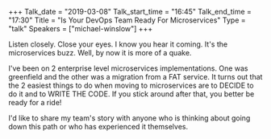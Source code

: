 +++
Talk_date = "2019-03-08"
Talk_start_time = "16:45"
Talk_end_time = "17:30"
Title = "Is Your DevOps Team Ready For Microservices"
Type = "talk"
Speakers = ["michael-winslow"]
+++

Listen closely. Close your eyes. I know you hear it coming. It's the microservices buzz. Well, by now it is more of a quake.

I've been on 2 enterprise level microservices implementations. One was greenfield and the other was a migration from a FAT service. It turns out that the 2 easiest things to do when moving to microservices are to DECIDE to do it and to WRITE THE CODE. If you stick around after that, you better be ready for a ride!

I'd like to share my team's story with anyone who is thinking about going down this path or who has experienced it themselves.
